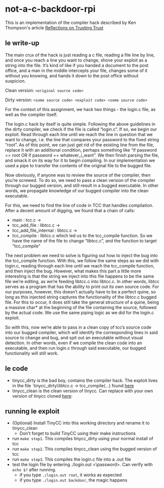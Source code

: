 # not-a-c-backdoor-rpi

This is an implementation of the compiler hack described by Ken Thompson's article [Reflections on Trusting Trust](https://www.cs.cmu.edu/~rdriley/487/papers/Thompson_1984_ReflectionsonTrustingTrust.pdf)

## le write-up
The main crux of the hack is just reading a c file, reading a file line by line, and once you reach
a line you want to change, shove your exploit as a string into the file. It’s kind of like if you
handed a document to the post office, and a man in the middle intercepts your file, changes
some of it without you knowing, and hands it down to the post office without suspicion.

Clean version: `<original source code>`

Dirty version: `<some source code> <exploit code> <some source code>`

For the context of this assignment, we hack two things - the login.c file, as well as the compiler
itself.

The login.c hack by itself is quite simple. Following the above guidelines in the dirty compiler, we
check if the file is called “login.c”. If so, we begin our exploit. Read through each line until we
reach the line in question that we want to change, i.e. the line that compares your password to
the fixed string “root”. As of this point, we can just get rid of the existing line from the file, replace
it with an additional condition, perhaps something like “if password == root OR if password ==
whatever_i_want”. We then finish parsing the file, and smack it on its way for it to begin
compiling. In our implementation we used a pipe to transfer the contents of the original file to the
bugged file.

Now obviously, if anyone was to review the source of the compiler, then you’re screwed. To do
so, we need to pass a clean version of the compiler through our bugged version, and still result
in a bugged executable. In other words, we propagate knowledge of our bugged compiler into
the clean executable.

For this, we need to find the line of code in TCC that handles compilation. After a decent
amount of digging, we found that a chain of calls:

- main : tcc.c ->
- tcc_add_file : libtcc.c ->
- tcc_add_file_internal : libtcc.c ->
- tcc_compile : libtcc.c
which led us to the tcc_compile function. So we have the name of the file to change “libtcc.c”,
and the function to target “tcc_compile”

The next problem we need to solve is figuring out how to inject the bug into the tcc_compile
function. With this, we follow the same steps as we did with login.c, reading through each line
until we reach the tcc_compile function, and then inject the bug. However, what makes this part
a little more interesting is that the string we inject into this file happens to be the same file we’re
editing, as we’re feeding libtcc.c into libtcc.c. In other words, libtcc serves as a program that has
the ability to print out its own source code. For our purposes, however, this doesn’t actually have
to be a perfect quine, so long as this injected string captures the functionality of the libtcc.c
bugged file. For this to occur, it does still take the general structure of a quine, being a massive
char* at the beginning of the file containing the source, followed by the actual code. We use the
same piping logic as we did for the login.c exploit.

So with this, now we’re able to pass in a clean copy of tcc’s source code into our bugged
compiler, which will identify the corresponding lines in said source to change and bug, and spit
out an executable without visual detection. In other words, even if we compile the clean code
into an executable, and then run login.c through said executable, our bugged functionality will
still work.

## le code
- tinycc_dirty is the bad boy, contains the compiler hack. The exploit lives in the file `tinycc_dirty\libtcc.c -> tcc_compile(...) found [here](https://github.com/water0300/not-a-c-backdoor-rpi/blob/main/tinycc_dirty/libtcc.c#L730)
- tinycc_clean is the clean version of tinycc. Can replace with your own version of tinycc cloned [here](https://github.com/TinyCC/tinycc):
 

## running le exploit
- (Optional) Install TinyCC into this working directory and rename it to tinycc_clean
  - Don't forget to build TinyCC using their make instructions
- run `make step1`. This compiles tinycc_dirty using your normal install of tcc
- run `make step2`. This compiles tinycc_clean using the bugged version of tcc
- run `make step3`. This compiles the login.c file into a .out file
- test the login file by entering ./login.out <\password\>. Can verify with `echo $?` after running.
  - if you type `./login.out root`, it works as expected
  - if you type `./login.out backdoor`, the magic happens
